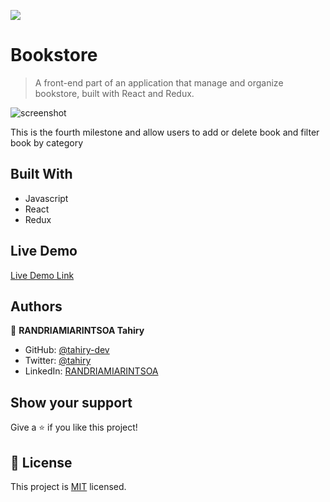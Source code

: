 ![](https://img.shields.io/badge/Microverse-blueviolet)

# Bookstore

> A front-end part of an application that manage and organize bookstore, built with React and Redux. 

![screenshot](https://user-images.githubusercontent.com/47100064/117924259-24934280-b2fe-11eb-831c-449014799cfc.png)

This is the fourth milestone and allow users to add or delete book and filter book by category

## Built With

- Javascript
- React
- Redux

## Live Demo

[Live Demo Link](https://whispering-lake-09322.herokuapp.com)


## Authors

👤 **RANDRIAMIARINTSOA Tahiry**

- GitHub: [@tahiry-dev](https://github.com/tahiry-dev)
- Twitter: [@tahiry](https://twitter.com/Tahiry94825074)
- LinkedIn: [RANDRIAMIARINTSOA](https://www.linkedin.com/in/tahiry-randriamiarintsoa/)

## Show your support

Give a ⭐️ if you like this project!

## 📝 License

This project is [MIT](lic.url) licensed.
